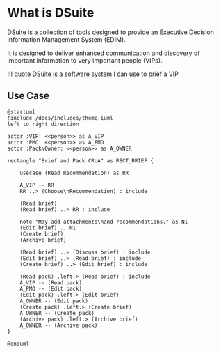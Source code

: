 # What is DSuite

DSuite is a collection of tools designed to provide an Executive Decision Information Management System (EDIM).

It is designed to deliver enhanced communication and discovery of important information to very important people (VIPs).

!!! quote DSuite is a software system I can use to brief a VIP

## Use Case



```plantuml format="svg" classes="uml myDiagram"
@startuml
!include /docs/includes/theme.iuml
left to right direction

actor :VIP: <<person>> as A_VIP
actor :PMO: <<person>> as A_PMO
actor :Pack\Owner: <<person>> as A_OWNER

rectangle "Brief and Pack CRUA" as RECT_BRIEF {
    
    usecase (Read Recommendation) as RR

    A_VIP -- RR
    RR ..> (Choose\nRecommendation) : include

    (Read brief)
    (Read brief) ..> RR : include

    note "May add attachments\nand recommendations." as N1
    (Edit brief) .. N1
    (Create brief)
    (Archive brief)
    
    (Read brief) ..> (Discuss brief) : include    
    (Edit brief) ..> (Read brief) : include
    (Create brief) ..> (Edit brief) : include

    (Read pack) .left.> (Read brief) : include
    A_VIP -- (Read pack)
    A_PMO -- (Edit pack)
    (Edit pack) .left.> (Edit brief)
    A_OWNER -- (Edit pack)
    (Create pack) .left.> (Create brief)
    A_OWNER -- (Create pack)
    (Archive pack) .left.> (Archive brief)
    A_OWNER -- (Archive pack)
}

@enduml

```
